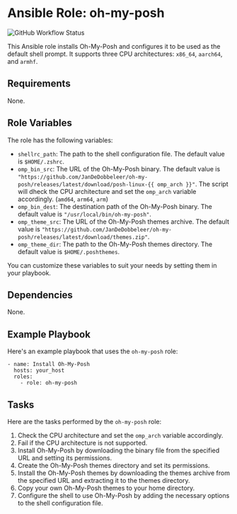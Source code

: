 # Ansible Role: oh-my-posh

![GitHub Workflow Status](https://img.shields.io/github/actions/workflow/status/nqngo/homelab-ansible/role-oh-my-posh.yml?label=molecule&logo=docker)

This Ansible role installs Oh-My-Posh and configures it to be used as the default shell prompt. It supports three CPU architectures: `x86_64`, `aarch64`, and `armhf`.

## Requirements

None.

## Role Variables

The role has the following variables:

- `shellrc_path`: The path to the shell configuration file. The default value is `$HOME/.zshrc`.
- `omp_bin_src`: The URL of the Oh-My-Posh binary. The default value is `"https://github.com/JanDeDobbeleer/oh-my-posh/releases/latest/download/posh-linux-{{ omp_arch }}"`. The script will dheck the CPU architecture and set the `omp_arch` variable accordingly. (`amd64`, `arm64`, `arm`)
- `omp_bin_dest`: The destination path of the Oh-My-Posh binary. The default value is `"/usr/local/bin/oh-my-posh"`.
- `omp_theme_src`: The URL of the Oh-My-Posh themes archive. The default value is `"https://github.com/JanDeDobbeleer/oh-my-posh/releases/latest/download/themes.zip"`.
- `omp_theme_dir`: The path to the Oh-My-Posh themes directory. The default value is `$HOME/.poshthemes`.

You can customize these variables to suit your needs by setting them in your playbook.

## Dependencies

None.

## Example Playbook

Here's an example playbook that uses the `oh-my-posh` role:

```
- name: Install Oh-My-Posh
  hosts: your_host
  roles:
    - role: oh-my-posh
```

## Tasks

Here are the tasks performed by the `oh-my-posh` role:

1. Check the CPU architecture and set the `omp_arch` variable accordingly.
2. Fail if the CPU architecture is not supported.
3. Install Oh-My-Posh by downloading the binary file from the specified URL and setting its permissions.
4. Create the Oh-My-Posh themes directory and set its permissions.
5. Install the Oh-My-Posh themes by downloading the themes archive from the specified URL and extracting it to the themes directory.
6. Copy your own Oh-My-Posh themes to your home directory.
7. Configure the shell to use Oh-My-Posh by adding the necessary options to the shell configuration file.
